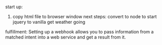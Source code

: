 start up:
1. copy html file to browser window
next steps:
convert to node to start
jquery to vanilla
get weather going

fulfillment:
Setting up a webhook allows you to pass information from a matched intent into a web service and get a result from it.
